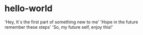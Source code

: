 # hello-world

'Hey, It´s the first part of something new to me'
'Hope in the future remember these steps'
'So, my future self, enjoy this!'
